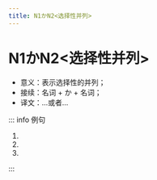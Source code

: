 ```yaml
---
title: N1かN2<选择性并列>
---
```


# N1かN2<选择性并列>

- 意义：表示选择性的并列；
- 接续：名词 + か + 名词；
- 译文：...或者...

::: info 例句

1. <grammer-content sentence="[息子/むすこ]は[今/いま][大学/だいがく][二年生/にねんせい]で、[来年/らいねん]の[秋/あき]、[北京/ぺきん]**か**[西安/せいあん]の[大学/だいがく]に[来/く]ます。" trans='我儿子现在上大二，明年秋天，会来北京或者西安的大学。' />
1. <grammer-content sentence="[明日/あした][李/り]さんか[王/おう]さんが[行/い]きます。" trans='明天，小李或者小王会去。' />
1. <grammer-content sentence="[朝/あさ]はコーヒーか[牛乳/ぎゅうにゅう]を[飲/の]みます。" trans='早上喝咖啡或者牛奶。' />

:::
